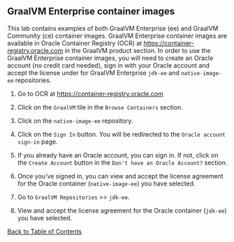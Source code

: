 ## GraalVM Enterprise container images

This lab contains examples of both GraalVM Enterprise (ee) and GraalVM Community (ce) container images. GraalVM Enterprise container images are available in Oracle Container Registry (OCR) at https://container-registry.oracle.com in the GraalVM product section. In order to use the GraalVM Enterprise container images, you will need to create an Oracle account (no credit card needed), sign in with your Oracle account and accept the license under for GraalVM Enterprise `jdk-ee` and `native-image-ee` repositories.

1. Go to OCR at https://container-registry.oracle.com

2. Click on the `GraalVM` tile in the `Browse Containers` section.

3. Click on the `native-image-ee` repository.

4. Click on the `Sign In` button. You will be redirected to the `Oracle account sign-in` page.

5. If you already have an Oracle account, you can sign in. If not, click on the `Create Account` button in the `Don't have an Oracle Account?` section.

6. Once you've signed in, you can view and accept the license agreement for the Oracle container (`native-image-ee`) you have selected.

7. Go to `GraalVM Repositories` >> `jdk-ee`.

8. View and accept the license agreement for the Oracle container (`jdk-ee`) you have selected.

[Back to Table of Contents](../README.md#table-of-contents)